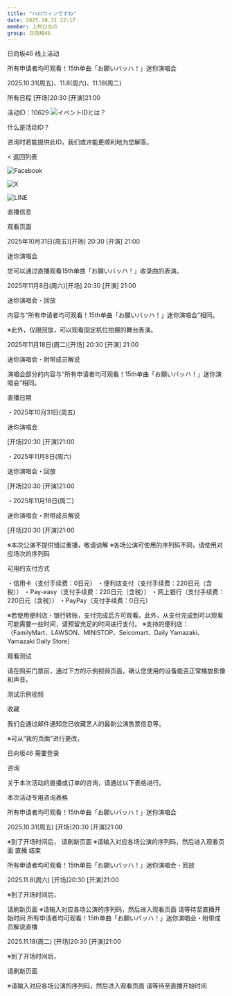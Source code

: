 ```yaml
---
title: "ハロウィンですね"
date: 2025.10.31 22:17
member: 上村ひなの
group: 日向坂46
---
```


日向坂46
线上活动


所有申请者均可观看！15th单曲「お願いバッハ！」迷你演唱会



2025.10.31(周五)、11.8(周六)、11.18(周二)

所有日程 [开场]20:30 [开演]21:00

活动ID：10629
![イベントIDとは？](https://stagecrowd.live/files/48/sc/assets/images/icon-question.png)







什么是活动ID？

咨询时若能提供此ID，我们或许能更顺利地为您解答。













< 返回列表



![Facebook](https://stagecrowd.live/files/48/sc/assets/images/icon_facebook.png)


![X](https://stagecrowd.live/files/48/sc/assets/images/Icon_X_black.png)


![LINE](https://stagecrowd.live/files/48/sc/assets/images/icon_line.png)











直播信息







观看页面








2025年10月31日(周五)[开场] 20:30 [开演] 21:00

迷你演唱会

您可以通过直播观看15th单曲「お願いバッハ！」收录曲的表演。



2025年11月8日(周六)[开场] 20:30 [开演] 21:00

迷你演唱会・回放

内容与“所有申请者均可观看！15th单曲「お願いバッハ！」迷你演唱会”相同。

※此外，仅限回放，可以观看固定机位拍摄的舞台表演。



2025年11月18日(周二)[开场] 20:30 [开演] 21:00

迷你演唱会・附带成员解说

演唱会部分的内容与“所有申请者均可观看！15th单曲「お願いバッハ！」迷你演唱会”相同。





直播日期


・2025年10月31日(周五)

迷你演唱会

[开场]20:30 [开演]21:00



・2025年11月8日(周六)

迷你演唱会・回放

[开场]20:30 [开演]21:00



・2025年11月18日(周二)

迷你演唱会・附带成员解说

[开场]20:30 [开演]21:00



※本次公演不提供错过重播，敬请谅解
※各场公演可使用的序列码不同，请使用对应场次的序列码






可用的支付方式



・信用卡（支付手续费：0日元）
・便利店支付（支付手续费：220日元（含税））
・Pay-easy（支付手续费：220日元（含税））
・网上银行（支付手续费：220日元（含税））
・PayPay（支付手续费：0日元）


※若使用便利店・银行转账，支付完成后方可观看。此外，从支付完成到可以观看可能需要一些时间，请预留充足的时间进行支付。
※支持的便利店：（FamilyMart、LAWSON、MINISTOP、Seicomart、Daily Yamazaki、Yamazaki Daily Store）







观看测试



请在购买门票前，通过下方的示例视频页面，确认您使用的设备能否正常播放影像和声音。


测试示例视频






收藏



我们会通过邮件通知您已收藏艺人的最新公演售票信息等。


※可从“我的页面”进行更改。



日向坂46
需要登录








咨询



关于本次活动的直播或订单的咨询，请通过以下表格进行。


本次活动专用咨询表格























所有申请者均可观看！15th单曲「お願いバッハ！」迷你演唱会

2025.10.31(周五) [开场]20:30 [开演]21:00







※到了开场时间后，
请刷新页面
※请输入对应各场公演的序列码，然后进入观看页面
直播 结束











所有申请者均可观看！15th单曲「お願いバッハ！」迷你演唱会・回放













2025.11.8(周六) [开场]20:30 [开演]21:00

※到了开场时间后，







请刷新页面
※请输入对应各场公演的序列码，然后进入观看页面
请等待至直播开始时间
所有申请者均可观看！15th单曲「お願いバッハ！」迷你演唱会・附带成员解说直播







2025.11.18(周二) [开场]20:30 [开演]21:00

















※到了开场时间后，

请刷新页面







※请输入对应各场公演的序列码，然后进入观看页面
请等待至直播开始时间